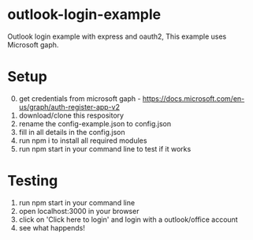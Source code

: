 # outlook-login-example
Outlook login example with express and oauth2,
This example uses Microsoft gaph.

# Setup
 0. get credentials from microsoft gaph - https://docs.microsoft.com/en-us/graph/auth-register-app-v2
 1. download/clone this respository
 2. rename the config-example.json to config.json
 3. fill in all details in the config.json
 4. run npm i to install all required modules
 5. run npm start in your command line to test if it works
 
# Testing
 
 1. run npm start in your command line
 2. open localhost:3000 in your browser
 3. click on 'Click here to login' and login with a outlook/office account
 4. see what happends!
